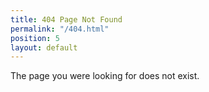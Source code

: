 ```yaml
---
title: 404 Page Not Found
permalink: "/404.html"
position: 5
layout: default
---
```


The page you were looking for does not exist.

